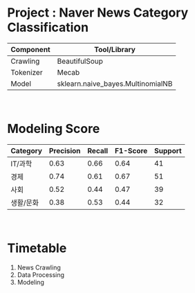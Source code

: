 # Project : Naver News Category Classification

| Component    | Tool/Library                      |
|--------------|-----------------------------------|
| Crawling     | BeautifulSoup                     |
| Tokenizer    | Mecab                             |
| Model        | sklearn.naive_bayes.MultinomialNB |

<br/>

# Modeling Score

| Category | Precision | Recall | F1-Score | Support |
|----------|-----------|--------|----------|---------|
| IT/과학   | 0.63      | 0.66   | 0.64     | 41      |
| 경제      | 0.74      | 0.61   | 0.67     | 51      |
| 사회      | 0.52      | 0.44   | 0.47     | 39      |
| 생활/문화  | 0.38      | 0.53   | 0.44     | 32      |

<br/>

# Timetable

1. News Crawling
2. Data Processing
3. Modeling
